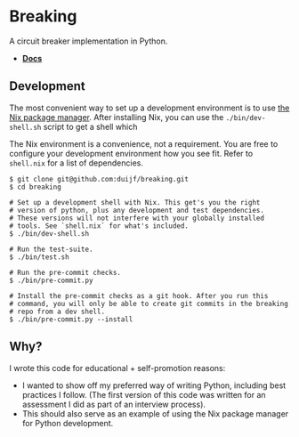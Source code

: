 # Breaking

A circuit breaker implementation in Python.

 - [**Docs**](https://breaking.duijf.io/breaking)

## Development

The most convenient way to set up a development environment is to use
[the Nix package manager](https://nixos.org/). After installing Nix,
you can use the `./bin/dev-shell.sh` script to get a shell which

The Nix environment is a convenience, not a requirement. You are free
to configure your development environment how you see fit. Refer to
`shell.nix` for a list of dependencies.

```
$ git clone git@github.com:duijf/breaking.git
$ cd breaking

# Set up a development shell with Nix. This get's you the right
# version of python, plus any development and test dependencies.
# These versions will not interfere with your globally installed
# tools. See `shell.nix` for what's included.
$ ./bin/dev-shell.sh

# Run the test-suite.
$ ./bin/test.sh

# Run the pre-commit checks.
$ ./bin/pre-commit.py

# Install the pre-commit checks as a git hook. After you run this
# command, you will only be able to create git commits in the breaking
# repo from a dev shell.
$ ./bin/pre-commit.py --install
```

## Why?

I wrote this code for educational + self-promotion reasons:

 - I wanted to show off my preferred way of writing Python, including
   best practices I follow. (The first version of this code was written
   for an assessment I did as part of an interview process).
 - This should also serve as an example of using the Nix package
   manager for Python development.
